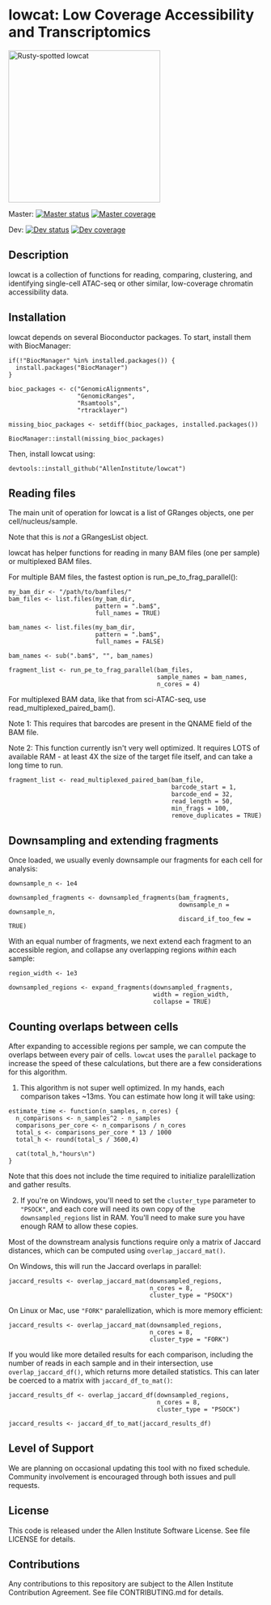 # lowcat: Low Coverage Accessibility and Transcriptomics

<img src="https://upload.wikimedia.org/wikipedia/commons/f/f7/Rusty-spotted_cat_%28f._rubiginosa%29.JPG" alt="Rusty-spotted lowcat" width="300px"/>

Master: [![Master status](https://travis-ci.org/AllenInstitute/lowcat.svg?branch=master)](https://travis-ci.org/AllenInstitute/lowcat)
[![Master coverage](https://codecov.io/gh/AllenInstitute/lowcat/branch/master/graph/badge.svg)](https://codecov.io/github/AllenInstitute/lowcat?branch=master)


Dev: [![Dev status](https://travis-ci.org/AllenInstitute/lowcat.svg?branch=dev)](https://travis-ci.org/AllenInstitute/lowcat)
[![Dev coverage](https://codecov.io/gh/AllenInstitute/lowcat/branch/master/graph/badge.svg)](https://codecov.io/github/AllenInstitute/lowcat?branch=dev)


## Description

lowcat is a collection of functions for reading, comparing, clustering, and identifying 
single-cell ATAC-seq or other similar, low-coverage chromatin accessibility data.

## Installation

lowcat depends on several Bioconductor packages. To start, install them with BiocManager:
```
if(!"BiocManager" %in% installed.packages()) {
  install.packages("BiocManager")
}

bioc_packages <- c("GenomicAlignments",
                   "GenomicRanges",
                   "Rsamtools",
                   "rtracklayer")

missing_bioc_packages <- setdiff(bioc_packages, installed.packages())

BiocManager::install(missing_bioc_packages)
```

Then, install lowcat using:
```
devtools::install_github("AllenInstitute/lowcat")
```

## Reading files

The main unit of operation for lowcat is a list of GRanges objects, one per cell/nucleus/sample.

Note that this is *not* a GRangesList object.

lowcat has helper functions for reading in many BAM files (one per sample) or multiplexed BAM files.

For multiple BAM files, the fastest option is run_pe_to_frag_parallel():
```
my_bam_dir <- "/path/to/bamfiles/"
bam_files <- list.files(my_bam_dir, 
                        pattern = ".bam$",
                        full_names = TRUE)

bam_names <- list.files(my_bam_dir, 
                        pattern = ".bam$",
                        full_names = FALSE)

bam_names <- sub(".bam$", "", bam_names)

fragment_list <- run_pe_to_frag_parallel(bam_files,
                                         sample_names = bam_names,
                                         n_cores = 4)
```

For multiplexed BAM data, like that from sci-ATAC-seq, use read_multiplexed_paired_bam().

Note 1: This requires that barcodes are present in the QNAME field of the BAM file.

Note 2: This function currently isn't very well optimized. 
It requires LOTS of available RAM - at least 4X the size of the target file itself, and can take a long time to run.
```
fragment_list <- read_multiplexed_paired_bam(bam_file,
                                             barcode_start = 1,
                                             barcode_end = 32,
                                             read_length = 50,
                                             min_frags = 100,
                                             remove_duplicates = TRUE)
```

## Downsampling and extending fragments

Once loaded, we usually evenly downsample our fragments for each cell for analysis:
```
downsample_n <- 1e4

downsampled_fragments <- downsampled_fragments(bam_fragments,
                                               downsample_n = downsample_n,
                                               discard_if_too_few = TRUE)

```

With an equal number of fragments, we next extend each fragment to an accessible region, and collapse any overlapping regions *within* each sample:
```
region_width <- 1e3

downsampled_regions <- expand_fragments(downsampled_fragments,
                                        width = region_width,
                                        collapse = TRUE)
```

## Counting overlaps between cells

After expanding to accessible regions per sample, we can compute the overlaps between every pair of cells. `lowcat` uses the `parallel` package to increase the speed of these calculations, but there are a few considerations for this algorithm.

1. This algorithm is not super well optimized. In my hands, each comparison takes ~13ms. You can estimate how long it will take using:
```
estimate_time <- function(n_samples, n_cores) {
  n_comparisons <- n_samples^2 - n_samples
  comparisons_per_core <- n_comparisons / n_cores
  total_s <- comparisons_per_core * 13 / 1000
  total_h <- round(total_s / 3600,4)
  
  cat(total_h,"hours\n")
}
```
Note that this does not include the time required to initialize paralellization and gather results.

2. If you're on Windows, you'll need to set the `cluster_type` parameter to `"PSOCK"`, and each core will need its own copy of the `downsampled_regions` list in RAM. You'll need to make sure you have enough RAM to allow these copies.

Most of the downstream analysis functions require only a matrix of Jaccard distances, which can be computed using `overlap_jaccard_mat()`.

On Windows, this will run the Jaccard overlaps in parallel:
```
jaccard_results <- overlap_jaccard_mat(downsampled_regions,
                                       n_cores = 8,
                                       cluster_type = "PSOCK")
```

On Linux or Mac, use `"FORK"` paralellization, which is more memory efficient:
```
jaccard_results <- overlap_jaccard_mat(downsampled_regions,
                                       n_cores = 8,
                                       cluster_type = "FORK")
```

If you would like more detailed results for each comparison, including the number of reads in each sample and in their intersection, use `overlap_jaccard_df()`, which returns more detailed statistics. This can later be coerced to a matrix with `jaccard_df_to_mat()`:
```
jaccard_results_df <- overlap_jaccard_df(downsampled_regions,
                                         n_cores = 8,
                                         cluster_type = "PSOCK")

jaccard_results <- jaccard_df_to_mat(jaccard_results_df)
```

## Level of Support

We are planning on occasional updating this tool with no fixed schedule. Community involvement is encouraged through both issues and pull requests.

## License

This code is released under the Allen Institute Software License. See file LICENSE for details.

## Contributions

Any contributions to this repository are subject to the Allen Institute Contribution Agreement. See file CONTRIBUTING.md for details.



